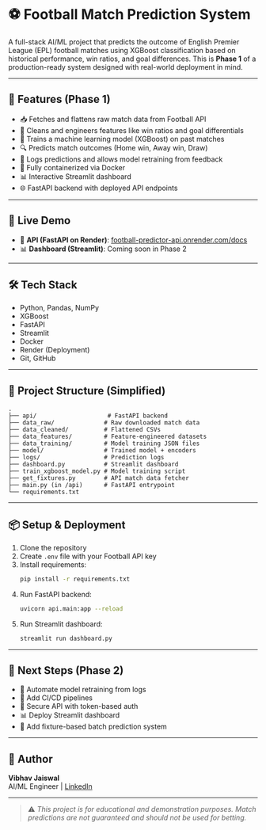 # ⚽ Football Match Prediction System

A full-stack AI/ML project that predicts the outcome of English Premier League (EPL) football matches using XGBoost classification based on historical performance, win ratios, and goal differences. This is **Phase 1** of a production-ready system designed with real-world deployment in mind.

---

## 🚀 Features (Phase 1)

- 📥 Fetches and flattens raw match data from Football API
- 🧼 Cleans and engineers features like win ratios and goal differentials
- 🧠 Trains a machine learning model (XGBoost) on past matches
- 🔍 Predicts match outcomes (Home win, Away win, Draw)
- 🧪 Logs predictions and allows model retraining from feedback
- 🧾 Fully containerized via Docker
- 📊 Interactive Streamlit dashboard
- 🌐 FastAPI backend with deployed API endpoints

---

## 🔗 Live Demo

- 🧠 **API (FastAPI on Render)**: [football-predictor-api.onrender.com/docs](https://football-predictor-api.onrender.com/docs)
- 📊 **Dashboard (Streamlit)**: Coming soon in Phase 2

---

## 🛠️ Tech Stack

- Python, Pandas, NumPy
- XGBoost
- FastAPI
- Streamlit
- Docker
- Render (Deployment)
- Git, GitHub

---

## 📂 Project Structure (Simplified)

```
.
├── api/                    # FastAPI backend
├── data_raw/              # Raw downloaded match data
├── data_cleaned/          # Flattened CSVs
├── data_features/         # Feature-engineered datasets
├── data_training/         # Model training JSON files
├── model/                 # Trained model + encoders
├── logs/                  # Prediction logs
├── dashboard.py           # Streamlit dashboard
├── train_xgboost_model.py # Model training script
├── get_fixtures.py        # API match data fetcher
├── main.py (in /api)      # FastAPI entrypoint
└── requirements.txt
```

---

## 📦 Setup & Deployment

1. Clone the repository  
2. Create `.env` file with your Football API key  
3. Install requirements:  
   ```bash
   pip install -r requirements.txt
   ```
4. Run FastAPI backend:  
   ```bash
   uvicorn api.main:app --reload
   ```
5. Run Streamlit dashboard:  
   ```bash
   streamlit run dashboard.py
   ```

---

## 🔮 Next Steps (Phase 2)

- 🔁 Automate model retraining from logs
- 🔄 Add CI/CD pipelines
- 🔐 Secure API with token-based auth
- 📊 Deploy Streamlit dashboard
- 📅 Add fixture-based batch prediction system

---

## 👤 Author

**Vibhav Jaiswal**  
AI/ML Engineer | [LinkedIn](https://www.linkedin.com/in/vibhavjaiswal)

---

> ⚠️ _This project is for educational and demonstration purposes. Match predictions are not guaranteed and should not be used for betting._
